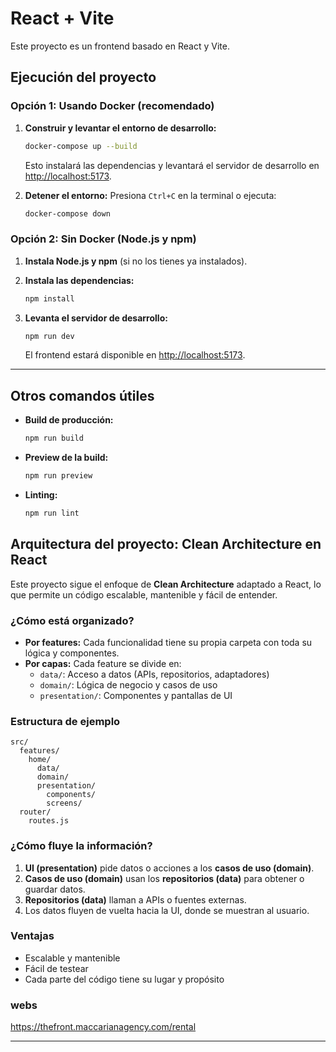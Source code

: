 # React + Vite

Este proyecto es un frontend basado en React y Vite.

## Ejecución del proyecto

### Opción 1: Usando Docker (recomendado)

1. **Construir y levantar el entorno de desarrollo:**
   ```bash
   docker-compose up --build
   ```
   Esto instalará las dependencias y levantará el servidor de desarrollo en [http://localhost:5173](http://localhost:5173).

2. **Detener el entorno:**
   Presiona `Ctrl+C` en la terminal o ejecuta:
   ```bash
   docker-compose down
   ```

### Opción 2: Sin Docker (Node.js y npm)

1. **Instala Node.js y npm** (si no los tienes ya instalados).

2. **Instala las dependencias:**
   ```bash
   npm install
   ```

3. **Levanta el servidor de desarrollo:**
   ```bash
   npm run dev
   ```
   El frontend estará disponible en [http://localhost:5173](http://localhost:5173).

---

## Otros comandos útiles

- **Build de producción:**
  ```bash
  npm run build
  ```
- **Preview de la build:**
  ```bash
  npm run preview
  ```
- **Linting:**
  ```bash
  npm run lint
  ```



## Arquitectura del proyecto: Clean Architecture en React

Este proyecto sigue el enfoque de **Clean Architecture** adaptado a React, lo que permite un código escalable, mantenible y fácil de entender.

### ¿Cómo está organizado?
- **Por features:** Cada funcionalidad tiene su propia carpeta con toda su lógica y componentes.
- **Por capas:** Cada feature se divide en:
  - `data/`: Acceso a datos (APIs, repositorios, adaptadores)
  - `domain/`: Lógica de negocio y casos de uso
  - `presentation/`: Componentes y pantallas de UI

### Estructura de ejemplo
```
src/
  features/
    home/
      data/
      domain/
      presentation/
        components/
        screens/
  router/
    routes.js

```

### ¿Cómo fluye la información?
1. **UI (presentation)** pide datos o acciones a los **casos de uso (domain)**.
2. **Casos de uso (domain)** usan los **repositorios (data)** para obtener o guardar datos.
3. **Repositorios (data)** llaman a APIs o fuentes externas.
4. Los datos fluyen de vuelta hacia la UI, donde se muestran al usuario.

### Ventajas
- Escalable y mantenible
- Fácil de testear
- Cada parte del código tiene su lugar y propósito

### webs

https://thefront.maccarianagency.com/rental

--- 